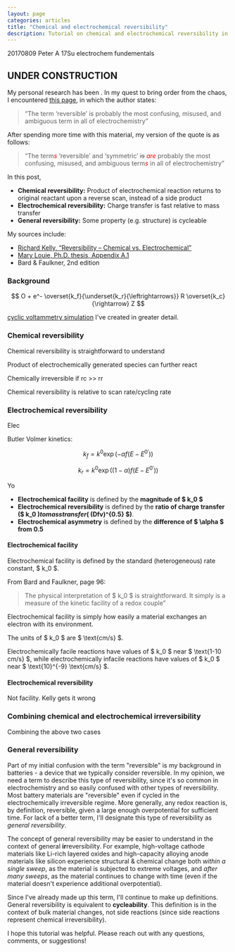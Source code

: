 ```yaml
---
layout: page
categories: articles
title: "Chemical and electrochemical reversibility"
description: Tutorial on chemical and electrochemical reversibility in cyclic voltammetry simulations
---
```

20170809 Peter A 17Su electrochem fundementals
## UNDER CONSTRUCTION

My personal research has been .
In my quest to bring order from the chaos, I encountered
[this page](http://www.asdlib.org/onlineArticles/ecourseware/Kelly_Potentiometry/PDF-4-Reversibility.pdf),
in which the author states:

> “The term ‘reversible’ is probably the most confusing, misused, and ambiguous term in all of electrochemistry”

After spending more time with this material, my version of the quote is as follows:

> “The term<span style="color:red">*s*</span> ‘reversible’ and ‘symmetric’ ~~is~~ <span style="color:red">*are*</span> probably the most confusing, misused, and ambiguous term<span style="color:red">*s*</span> in all of electrochemistry”

In this post,
- **Chemical reversibility:** Product of electrochemical reaction returns to original reactant upon a reverse scan, instead of a side product
- **Electrochemical reversibility:** Charge transfer is fast relative to mass transfer
- **General reversibility:** Some property (e.g. structure) is cycleable

My sources include:
- [Richard Kelly, “Reversibility – Chemical vs. Electrochemical”](http://www.asdlib.org/onlineArticles/ecourseware/Kelly_Potentiometry/PDF-4-Reversibility.pdf)
- [Mary Louie, Ph.D. thesis, Appendix A.1](http://thesis.library.caltech.edu/6420/4/Appendix.pdf)
- Bard & Faulkner, 2nd edition

### Background

$$ O + e^- \overset{k_f}{\underset{k_r}{\leftrightarrows}} R \overset{k_c}{\rightarrow} Z $$

[cyclic voltammetry simulation](/cyclic_voltammetry_simulation/index.html)
I've created in greater detail.

### Chemical reversibility

Chemical reversibility is straightforward to understand

Product of electrochemically generated species can further react

Chemically irreversible if rc >> rr

Chemical reversibility is relative to scan rate/cycling rate

### Electrochemical reversibility

Elec

Butler Volmer kinetics:

$$ k_f = k^0 \exp\left({-\alpha f (E - E^{0'})}\right) $$

$$ k_r = k^0 \exp\left({(1-\alpha) f (E - E^{0'})}\right) $$

Yo
- **Electrochemical facility** is defined by the **magnitude of $ k_0 $**
- **Electrochemical reversibility** is defined by the **ratio of charge transfer**
**($ k_0 $) to mass transfer ($ (Dfv)^{0.5} $)**.
- **Electrochemical asymmetry** is defined by the **difference of $ \alpha $ from 0.5**

#### Electrochemical facility

Electrochemical facility is defined by the standard (heterogeneous) rate constant, $ k_0 $.

From Bard and Faulkner, page 96:
>The physical interpretation of $ k_0 $ is straightforward.
>It simply is a measure of the kinetic facility of a redox couple”

Electrochemical facility is simply how easily a material exchanges an electron
with its environment.

The units of $ k_0 $ are $ \text{cm/s} $.

Electrochemically facile reactions have values of
$ k_0 $ near $ \text{1-10 cm/s} $, while
electrochemically infacile reactions have values of
$ k_0 $ near $ \text{10}^{-9} \text{cm/s} $.

#### Electrochemical reversibility

Not facility. Kelly gets it wrong

### Combining chemical and electrochemical irreversibility

Combining the above two cases

### General reversibility

Part of my initial confusion with the term "reversible" is my background
in batteries - a device that we typically consider reversible.
In my opinion, we need a term to describe this type of reversibility,
since it's so common in electrochemistry and so easily confused with other
types of reversibility.
Most battery materials are "reversible" even if cycled in the
electrochemically irreversible regime.
More generally, any redox reaction is, by definition, reversible,
given a large enough overpotential for sufficient time.
For lack of a better term, I'll designate this type of reversibility as
*general reversibility*.

The concept of general reversibility may be easier to understand in the
context of general **ir**reversibility.
For example, high-voltage cathode materials like Li-rich layered oxides and
high-capacity alloying anode materials like silicon experience
structural & chemical change both *within a single sweep*,
as the material is subjected to extreme voltages,
and *after many sweeps*, as the material continues to change with time
(even if the material doesn't experience additional overpotential).

Since I've already made up this term, I'll continue to make up definitions.
General reversibility is equivalent to **cycleability**.
This definition is in the context of bulk material changes, not
side reactions (since side reactions represent chemical irreversibility).

I hope this tutorial was helpful. Please reach out with any questions, comments, or suggestions!
